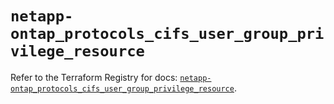 # `netapp-ontap_protocols_cifs_user_group_privilege_resource`

Refer to the Terraform Registry for docs: [`netapp-ontap_protocols_cifs_user_group_privilege_resource`](https://registry.terraform.io/providers/netapp/netapp-ontap/2.3.0/docs/resources/protocols_cifs_user_group_privilege_resource).
